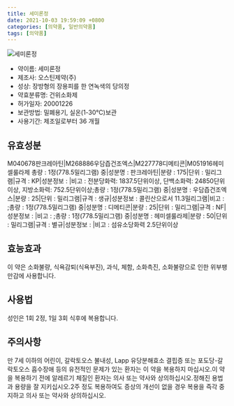 ```yaml
---
title: 세미론정
date: 2021-10-03 19:59:09 +0800
categories: [의약품, 일반의약품]
tags: [의약품]
---
```

![세미론정](https://nedrug.mfds.go.kr/pbp/cmn/itemImageDownload/147427504480900102)

- 약이름: 세미론정
- 제조사: 오스틴제약(주)
- 성상: 장방형의 장용피를 한 연녹색의 당의정 
- 약효분류명: 건위소화제
- 허가일자: 20001226
- 보관방법: 밀폐용기, 실온(1-30℃)보관
- 사용기간: 제조일로부터 36 개월
## 유효성분
M040678판크레아틴|M268886우담즙건조엑스|M227778디메티콘|M051916헤미셀룰라제
총량 : 1정(778.5밀리그램) 중|성분명 : 판크레아틴|분량 : 175|단위 : 밀리그램|규격 : KP|성분정보 : |비고 : 전분당화력: 1837.5단위이상, 단백소화력: 24850단위이상, 지방소화력: 752.5단위이상;총량 : 1정(778.5밀리그램) 중|성분명 : 우담즙건조엑스|분량 : 25|단위 : 밀리그램|규격 : 생규|성분정보 : 콜린산으로서 11.3밀리그램|비고 : ;총량 : 1정(778.5밀리그램) 중|성분명 : 디메티콘|분량 : 25|단위 : 밀리그램|규격 : NF|성분정보 : |비고 : ;총량 : 1정(778.5밀리그램) 중|성분명 : 헤미셀룰라제|분량 : 50|단위 : 밀리그램|규격 : 별규|성분정보 : |비고 : 섬유소당화력 2.5단위이상
## 효능효과
이 약은 소화불량, 식욕감퇴(식욕부진), 과식, 체함, 소화촉진, 소화불량으로 인한 위부팽만감에 사용합니다.
## 사용법
성인은 1회 2정, 1일 3회 식후에 복용합니다.
## 주의사항
만 7세 이하의 어린이, 갈락토오스 불내성, Lapp 유당분해효소 결핍증 또는 포도당-갈락토오스 흡수장애 등의 유전적인 문제가 있는 환자는 이 약을 복용하지 마십시오.이 약을 복용하기 전에 알레르기 체질인 환자는 의사 또는 약사와 상의하십시오.정해진 용법과 용량을 잘 지키십시오.2주 정도 복용하여도 증상의 개선이 없을 경우 복용을 즉각 중지하고 의사 또는 약사와 상의하십시오.
